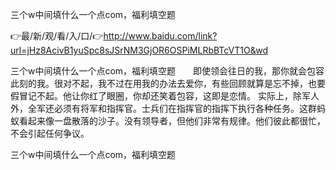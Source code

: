 三个w中间填什么一个点com，福利填空题

👉最/新/观/看/入/口/👉http://www.baidu.com/link?url=jHz8AcivB1yuSpc8sJSrNM3GjOR6OSPiMLRbBTcVT1O&wd

三个w中间填什么一个点com，福利填空题　　即使领会往日的我，那你就会包容此刻的我。很对不起，我不过在用我的办法去爱你，有些回顾就算是忘不掉，也要假冒记不起。他让你红了眼圈，你却还笑着包容，这即是恋情。
实际上，除军人外，全军还必须有将军和指挥官。士兵们在指挥官的指挥下执行各种任务。这群蚂蚁看起来像一盘散落的沙子。没有领导者，但他们非常有规律。他们彼此都很忙，不会引起任何争议。


三个w中间填什么一个点com，福利填空题
